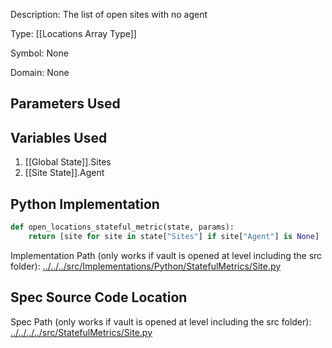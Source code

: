 Description: The list of open sites with no agent

Type: [[Locations Array Type]]

Symbol: None

Domain: None

## Parameters Used

## Variables Used
1. [[Global State]].Sites
2. [[Site State]].Agent

## Python Implementation
```python
def open_locations_stateful_metric(state, params):
    return [site for site in state["Sites"] if site["Agent"] is None]
```
Implementation Path (only works if vault is opened at level including the src folder): [../../../src/Implementations/Python/StatefulMetrics/Site.py](../../../src/Implementations/Python/StatefulMetrics/Site.py)

## Spec Source Code Location

Spec Path (only works if vault is opened at level including the src folder): [../../../../src/StatefulMetrics/Site.py](../../../../src/StatefulMetrics/Site.py)

